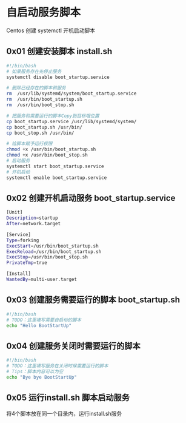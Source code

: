 # 自启动服务脚本

Centos 创建 systemctl 开机启动脚本

## 0x01 创建安装脚本 install.sh

```bash
#!/bin/bash
# 如果服务存在先停止服务
systemctl disable boot_startup.service

# 删除已经存在的脚本和服务
rm  /usr/lib/systemd/system/boot_startup.service
rm  /usr/bin/boot_startup.sh
rm  /usr/bin/boot_stop.sh

# 把服务和需要运行的脚本Copy到目标哦位置
cp boot_startup.service /usr/lib/systemd/system/
cp boot_startup.sh /usr/bin/
cp boot_stop.sh /usr/bin/

# 给脚本赋予运行权限
chmod +x /usr/bin/boot_startup.sh
chmod +x /usr/bin/boot_stop.sh
# 启动服务
systemctl start boot_startup.service
# 开机启动
systemctl enable boot_startup.service
```

## 0x02 创建开机启动服务 boot_startup.service

```bash
[Unit]
Description=startup
After=network.target

[Service]
Type=forking
ExecStart=/usr/bin/boot_startup.sh
ExecReload=/usr/bin/boot_startup.sh
ExecStop=/usr/bin/boot_stop.sh
PrivateTmp=true

[Install]
WantedBy=multi-user.target
```

## 0x03 创建服务需要运行的脚本 boot_startup.sh

```bash
#!/bin/bash
# TODO：这里填写需要自启动的脚本
echo "Hello BootStartUp"
```

## 0x04 创建服务关闭时需要运行的脚本

```bash
#!/bin/bash
# TODO：这里填写服务在关闭时候需要运行的脚本
# Tips：脚本内容可以为空
echo "Bye bye BootStartUp"
```

## 0x05 运行install.sh 脚本启动服务

将4个脚本放在同一个目录内，运行install.sh服务
